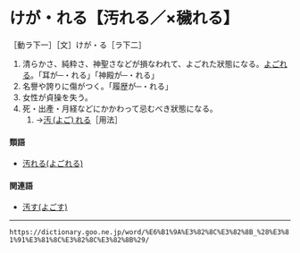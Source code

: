 # けが・れる【汚れる／×穢れる】

［動ラ下一］［文］けが・る［ラ下二］
1.  清らかさ、純粋さ、神聖さなどが損なわれて、よごれた狀態になる。[よごれる](よごれる（汚れる）)。「耳が─・れる」「神殿が─・れる」
2.  名譽や誇りに傷がつく。「履歴が─・れる」
3.  女性が貞操を失う。
4.  死・出產・月経などにかかわって忌むべき狀態になる。    
    1.  →[汚 (よご) れる](https://dictionary.goo.ne.jp/word/%E6%B1%9A%E3%82%8C%E3%82%8B_%28%E3%82%88%E3%81%94%E3%82%8C%E3%82%8B%29/#jn-227448)［用法］
        

#### 類語

-   [汚れる(よごれる)](https://dictionary.goo.ne.jp/word/%E6%B1%9A%E3%82%8C%E3%82%8B_%28%E3%82%88%E3%81%94%E3%82%8C%E3%82%8B%29/#jn-227448)

#### 関連語

-   [汚す(よごす)](https://dictionary.goo.ne.jp/word/%E6%B1%9A%E3%81%99_%28%E3%82%88%E3%81%94%E3%81%99%29/#jn-227310)

---
`https://dictionary.goo.ne.jp/word/%E6%B1%9A%E3%82%8C%E3%82%8B_%28%E3%81%91%E3%81%8C%E3%82%8C%E3%82%8B%29/`